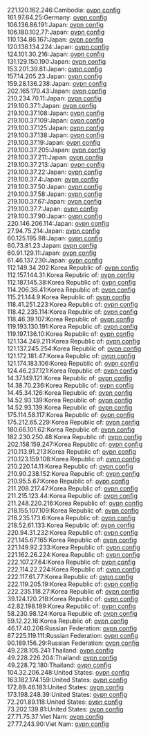 221.120.162.246:Cambodia: [ovpn config](vpn/221_120_162_246.ovpn)  
161.97.64.25:Germany: [ovpn config](vpn/161_97_64_25.ovpn)  
106.136.86.191:Japan: [ovpn config](vpn/106_136_86_191.ovpn)  
106.180.102.77:Japan: [ovpn config](vpn/106_180_102_77.ovpn)  
110.134.86.167:Japan: [ovpn config](vpn/110_134_86_167.ovpn)  
120.138.134.224:Japan: [ovpn config](vpn/120_138_134_224.ovpn)  
124.101.30.216:Japan: [ovpn config](vpn/124_101_30_216.ovpn)  
131.129.150.190:Japan: [ovpn config](vpn/131_129_150_190.ovpn)  
153.201.39.81:Japan: [ovpn config](vpn/153_201_39_81.ovpn)  
157.14.205.23:Japan: [ovpn config](vpn/157_14_205_23.ovpn)  
159.28.136.238:Japan: [ovpn config](vpn/159_28_136_238.ovpn)  
202.165.170.43:Japan: [ovpn config](vpn/202_165_170_43.ovpn)  
210.234.70.11:Japan: [ovpn config](vpn/210_234_70_11.ovpn)  
219.100.37.1:Japan: [ovpn config](vpn/219_100_37_1.ovpn)  
219.100.37.108:Japan: [ovpn config](vpn/219_100_37_108.ovpn)  
219.100.37.109:Japan: [ovpn config](vpn/219_100_37_109.ovpn)  
219.100.37.125:Japan: [ovpn config](vpn/219_100_37_125.ovpn)  
219.100.37.138:Japan: [ovpn config](vpn/219_100_37_138.ovpn)  
219.100.37.19:Japan: [ovpn config](vpn/219_100_37_19.ovpn)  
219.100.37.205:Japan: [ovpn config](vpn/219_100_37_205.ovpn)  
219.100.37.211:Japan: [ovpn config](vpn/219_100_37_211.ovpn)  
219.100.37.213:Japan: [ovpn config](vpn/219_100_37_213.ovpn)  
219.100.37.22:Japan: [ovpn config](vpn/219_100_37_22.ovpn)  
219.100.37.4:Japan: [ovpn config](vpn/219_100_37_4.ovpn)  
219.100.37.50:Japan: [ovpn config](vpn/219_100_37_50.ovpn)  
219.100.37.58:Japan: [ovpn config](vpn/219_100_37_58.ovpn)  
219.100.37.67:Japan: [ovpn config](vpn/219_100_37_67.ovpn)  
219.100.37.7:Japan: [ovpn config](vpn/219_100_37_7.ovpn)  
219.100.37.90:Japan: [ovpn config](vpn/219_100_37_90.ovpn)  
220.146.206.114:Japan: [ovpn config](vpn/220_146_206_114.ovpn)  
27.94.75.214:Japan: [ovpn config](vpn/27_94_75_214.ovpn)  
60.125.195.98:Japan: [ovpn config](vpn/60_125_195_98.ovpn)  
60.73.81.23:Japan: [ovpn config](vpn/60_73_81_23.ovpn)  
60.91.129.11:Japan: [ovpn config](vpn/60_91_129_11.ovpn)  
61.46.137.230:Japan: [ovpn config](vpn/61_46_137_230.ovpn)  
112.149.34.202:Korea Republic of: [ovpn config](vpn/112_149_34_202.ovpn)  
112.157.144.31:Korea Republic of: [ovpn config](vpn/112_157_144_31.ovpn)  
112.187.145.38:Korea Republic of: [ovpn config](vpn/112_187_145_38.ovpn)  
114.206.36.41:Korea Republic of: [ovpn config](vpn/114_206_36_41.ovpn)  
115.21.144.9:Korea Republic of: [ovpn config](vpn/115_21_144_9.ovpn)  
118.41.251.223:Korea Republic of: [ovpn config](vpn/118_41_251_223.ovpn)  
118.42.235.114:Korea Republic of: [ovpn config](vpn/118_42_235_114.ovpn)  
118.46.39.107:Korea Republic of: [ovpn config](vpn/118_46_39_107.ovpn)  
119.193.130.191:Korea Republic of: [ovpn config](vpn/119_193_130_191.ovpn)  
119.197.136.10:Korea Republic of: [ovpn config](vpn/119_197_136_10.ovpn)  
121.134.249.211:Korea Republic of: [ovpn config](vpn/121_134_249_211.ovpn)  
121.137.245.254:Korea Republic of: [ovpn config](vpn/121_137_245_254.ovpn)  
121.172.181.47:Korea Republic of: [ovpn config](vpn/121_172_181_47.ovpn)  
121.174.183.106:Korea Republic of: [ovpn config](vpn/121_174_183_106.ovpn)  
124.46.237.121:Korea Republic of: [ovpn config](vpn/124_46_237_121.ovpn)  
14.37.149.121:Korea Republic of: [ovpn config](vpn/14_37_149_121.ovpn)  
14.38.70.236:Korea Republic of: [ovpn config](vpn/14_38_70_236.ovpn)  
14.45.34.126:Korea Republic of: [ovpn config](vpn/14_45_34_126.ovpn)  
14.52.93.139:Korea Republic of: [ovpn config](vpn/14_52_93_139.ovpn)  
14.52.93.139:Korea Republic of: [ovpn config](vpn/14_52_93_139.ovpn)  
175.114.58.117:Korea Republic of: [ovpn config](vpn/175_114_58_117.ovpn)  
175.212.65.229:Korea Republic of: [ovpn config](vpn/175_212_65_229.ovpn)  
180.66.101.62:Korea Republic of: [ovpn config](vpn/180_66_101_62.ovpn)  
182.230.250.48:Korea Republic of: [ovpn config](vpn/182_230_250_48.ovpn)  
202.158.159.247:Korea Republic of: [ovpn config](vpn/202_158_159_247.ovpn)  
210.113.91.213:Korea Republic of: [ovpn config](vpn/210_113_91_213.ovpn)  
210.123.159.108:Korea Republic of: [ovpn config](vpn/210_123_159_108.ovpn)  
210.220.14.11:Korea Republic of: [ovpn config](vpn/210_220_14_11.ovpn)  
210.90.238.152:Korea Republic of: [ovpn config](vpn/210_90_238_152.ovpn)  
210.95.5.67:Korea Republic of: [ovpn config](vpn/210_95_5_67.ovpn)  
211.208.217.47:Korea Republic of: [ovpn config](vpn/211_208_217_47.ovpn)  
211.215.123.44:Korea Republic of: [ovpn config](vpn/211_215_123_44.ovpn)  
211.248.220.216:Korea Republic of: [ovpn config](vpn/211_248_220_216.ovpn)  
218.155.107.109:Korea Republic of: [ovpn config](vpn/218_155_107_109.ovpn)  
218.235.173.6:Korea Republic of: [ovpn config](vpn/218_235_173_6.ovpn)  
218.52.61.133:Korea Republic of: [ovpn config](vpn/218_52_61_133.ovpn)  
220.94.31.232:Korea Republic of: [ovpn config](vpn/220_94_31_232.ovpn)  
221.145.67.165:Korea Republic of: [ovpn config](vpn/221_145_67_165.ovpn)  
221.149.92.233:Korea Republic of: [ovpn config](vpn/221_149_92_233.ovpn)  
221.162.26.224:Korea Republic of: [ovpn config](vpn/221_162_26_224.ovpn)  
222.107.27.64:Korea Republic of: [ovpn config](vpn/222_107_27_64.ovpn)  
222.114.22.224:Korea Republic of: [ovpn config](vpn/222_114_22_224.ovpn)  
222.117.61.77:Korea Republic of: [ovpn config](vpn/222_117_61_77.ovpn)  
222.119.205.19:Korea Republic of: [ovpn config](vpn/222_119_205_19.ovpn)  
222.235.118.27:Korea Republic of: [ovpn config](vpn/222_235_118_27.ovpn)  
39.124.120.218:Korea Republic of: [ovpn config](vpn/39_124_120_218.ovpn)  
42.82.198.189:Korea Republic of: [ovpn config](vpn/42_82_198_189.ovpn)  
58.230.98.124:Korea Republic of: [ovpn config](vpn/58_230_98_124.ovpn)  
59.12.22.16:Korea Republic of: [ovpn config](vpn/59_12_22_16.ovpn)  
46.17.40.206:Russian Federation: [ovpn config](vpn/46_17_40_206.ovpn)  
87.225.119.111:Russian Federation: [ovpn config](vpn/87_225_119_111.ovpn)  
90.189.156.29:Russian Federation: [ovpn config](vpn/90_189_156_29.ovpn)  
49.228.105.241:Thailand: [ovpn config](vpn/49_228_105_241.ovpn)  
49.228.226.204:Thailand: [ovpn config](vpn/49_228_226_204.ovpn)  
49.228.72.180:Thailand: [ovpn config](vpn/49_228_72_180.ovpn)  
104.32.206.248:United States: [ovpn config](vpn/104_32_206_248.ovpn)  
163.182.174.159:United States: [ovpn config](vpn/163_182_174_159.ovpn)  
172.89.46.183:United States: [ovpn config](vpn/172_89_46_183.ovpn)  
173.198.248.39:United States: [ovpn config](vpn/173_198_248_39.ovpn)  
72.201.89.118:United States: [ovpn config](vpn/72_201_89_118.ovpn)  
73.202.139.81:United States: [ovpn config](vpn/73_202_139_81.ovpn)  
27.71.75.37:Viet Nam: [ovpn config](vpn/27_71_75_37.ovpn)  
27.77.243.90:Viet Nam: [ovpn config](vpn/27_77_243_90.ovpn)  

